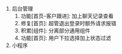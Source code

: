 1. 后台管理
   1. 功能[首页-客户跟进]: 加上聊天记录查看
   2. 修复[首页]: 超管退出登录时额外请求报错
   3. 积累[组件]: 分离部分通用组件
   4. 功能[首页]: 用户下拉选择加上状态过滤
2. 小程序
